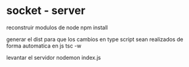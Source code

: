 
# socket - server

reconstruir modulos de node 
npm install

generar el dist para que los cambios en type script sean realizados de forma automatica en js
tsc -w

levantar el servidor 
nodemon index.js